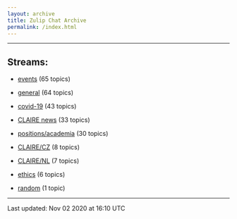 ```yaml
---
layout: archive
title: Zulip Chat Archive
permalink: /index.html
---
```


---

## Streams:

* [events](stream/201207-events/index.html) (65 topics)

* [general](stream/201199-general/index.html) (64 topics)

* [covid-19](stream/226112-covid-19/index.html) (43 topics)

* [CLAIRE news](stream/201957-CLAIRE-news/index.html) (33 topics)

* [positions/academia](stream/203258-positions/academia/index.html) (30 topics)

* [CLAIRE/CZ](stream/203399-CLAIRE/CZ/index.html) (8 topics)

* [CLAIRE/NL](stream/203255-CLAIRE/NL/index.html) (7 topics)

* [ethics](stream/228366-ethics/index.html) (6 topics)

* [random](stream/202125-random/index.html) (1 topic)

<hr><p>Last updated: Nov 02 2020 at 16:10 UTC</p>